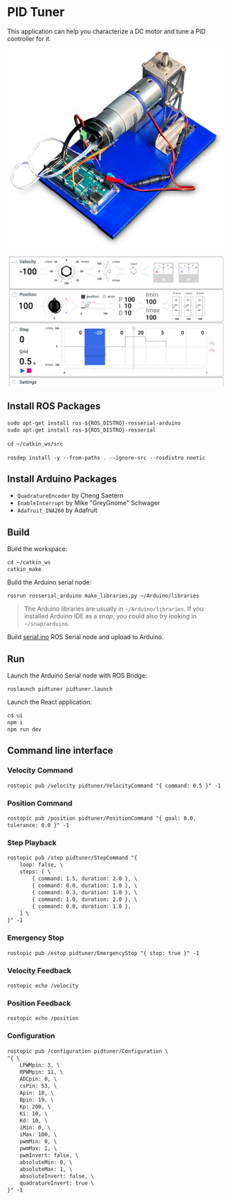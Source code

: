 # PID Tuner

This application can help you characterize a DC motor and tune a PID controller for it.

![fixture](./fixture.png)

![ui](./ui.png)

## Install ROS Packages

```
sudo apt-get install ros-${ROS_DISTRO}-rosserial-arduino
sudo apt-get install ros-${ROS_DISTRO}-rosserial

cd ~/catkin_ws/src

rosdep install -y --from-paths . --ignore-src --rosdistro noetic
```

## Install Arduino Packages

* `QuadratureEncoder` by Cheng Saetern
* `EnableInterrupt` by Mike "GreyGnome" Schwager
* `Adafruit_INA260` by Adafruit

## Build

Build the workspace:

```
cd ~/catkin_ws
catkin_make
```

Build the Arduino serial node:

```
rosrun rosserial_arduino make_libraries.py ~/Arduino/libraries
```

> The Arduino libraries are usually in `~/Arduino/libraries`. If you installed Arduino IDE as a *snap*, you could also try looking in `~/snap/arduino`.

Build [serial.ino](./serial/serial.ino) ROS Serial node and upload to Arduino.

## Run

Launch the Arduino Serial node with ROS Bridge:

```
roslaunch pidtuner pidtuner.launch
```

Launch the React application:

```
cd ui
npm i
npm run dev
```

## Command line interface


### Velocity Command

```
rostopic pub /velocity pidtuner/VelocityCommand "{ command: 0.5 }" -1
```

### Position Command

```
rostopic pub /position pidtuner/PositionCommand "{ goal: 0.0, tolerance: 0.0 }" -1
```

### Step Playback

```
rostopic pub /step pidtuner/StepCommand "{
    loop: false, \
    steps: [ \
        { command: 1.5, duration: 2.0 }, \
        { command: 0.0, duration: 1.0 }, \
        { command: 0.3, duration: 1.0 }, \
        { command: 1.0, duration: 2.0 }, \
        { command: 0.0, duration: 1.0 },
    ] \
}" -1
```

### Emergency Stop

```
rostopic pub /estop pidtuner/EmergencyStop "{ stop: true }" -1
```

### Velocity Feedback

```
rostopic echo /velocity
```

### Position Feedback

```
rostopic echo /position
```

### Configuration

```
rostopic pub /configuration pidtuner/Configuration \
"{ \
    LPWMpin: 3, \
    RPWMpin: 11, \
    ADCpin: 0, \
    csPin: 53, \
    Apin: 18, \
    Bpin: 19, \
    Kp: 200, \
    Ki: 10, \
    Kd: 10, \
    iMin: 0, \
    iMax: 100, \
    pwmMin: 0, \
    pwmMax: 1, \
    pwmInvert: false, \
    absoluteMin: 0, \
    absoluteMax: 1, \
    absoluteInvert: false, \
    quadratureInvert: true \
}" -1
```
